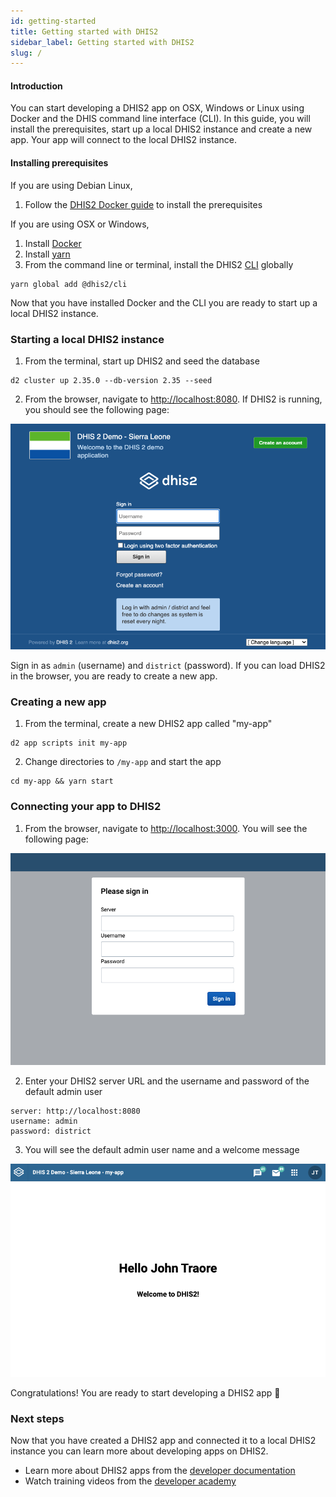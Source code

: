 ```yaml
---
id: getting-started
title: Getting started with DHIS2
sidebar_label: Getting started with DHIS2
slug: /
---
```


#### Introduction

You can start developing a DHIS2 app on OSX, Windows or Linux using Docker and the DHIS command line interface (CLI). In this guide, you will install the prerequisites, start up a local DHIS2 instance and create a new app. Your app will connect to the local DHIS2 instance.

#### Installing prerequisites

If you are using Debian Linux,

1. Follow the [DHIS2 Docker guide](./tutorials/dhis2-docker) to install the prerequisites

If you are using OSX or Windows,

1. Install [Docker](https://docs.docker.com/get-docker/)
2. Install [yarn](https://classic.yarnpkg.com/en/docs/install)
3. From the command line or terminal, install the DHIS2 [CLI](https://cli.dhis2.nu/#/getting-started) globally

```shell
yarn global add @dhis2/cli
```

Now that you have installed Docker and the CLI you are ready to start up a local DHIS2 instance.

### Starting a local DHIS2 instance

1. From the terminal, start up DHIS2 and seed the database

```shell
d2 cluster up 2.35.0 --db-version 2.35 --seed
```

2. From the browser, navigate to [http://localhost:8080](http://localhost:8080). If DHIS2 is running, you should see the following page:

![Login Page](./assets/quickstart_guides/image-of-login.png)

Sign in as `admin` (username) and `district` (password). If you can load DHIS2 in the browser, you are ready to create a new app.

### Creating a new app

1. From the terminal, create a new DHIS2 app called "my-app"

```shell
d2 app scripts init my-app
```

2. Change directories to `/my-app` and start the app

```shell
cd my-app && yarn start
```

### Connecting your app to DHIS2

1. From the browser, navigate to [http://localhost:3000](http://localhost:3000). You will see the following page:

![](./assets/quickstart_guides/new-app-login-page.png)

2. Enter your DHIS2 server URL and the username and password of the default admin user

```
server: http://localhost:8080
username: admin
password: district
```

3. You will see the default admin user name and a welcome message

![](./assets/quickstart_guides/new-app-login-success.png)

Congratulations! You are ready to start developing a DHIS2 app 🎊

### Next steps

Now that you have created a DHIS2 app and connected it to a local DHIS2 instance you can learn more about developing apps on DHIS2.

- Learn more about DHIS2 apps from the [developer documentation](https://docs.dhis2.org/dhis2_developer_manual/apps.html)
- Watch training videos from the [developer academy](https://www.youtube.com/playlist?list=PLo6Seh-066RynhjhnJNUITOZykA7397We)
